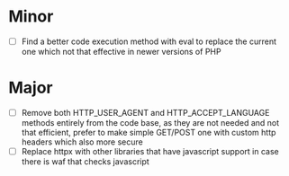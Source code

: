 # Minor
- [ ] Find a better code execution method with eval to replace the current one which not that effective in newer versions of PHP

# Major
- [ ] Remove both HTTP_USER_AGENT and HTTP_ACCEPT_LANGUAGE methods entirely from the code base, as they are not needed and not that efficient, prefer to make simple GET/POST one with custom http headers which also more secure
- [ ] Replace httpx with other libraries that have javascript support in case there is waf that checks javascript